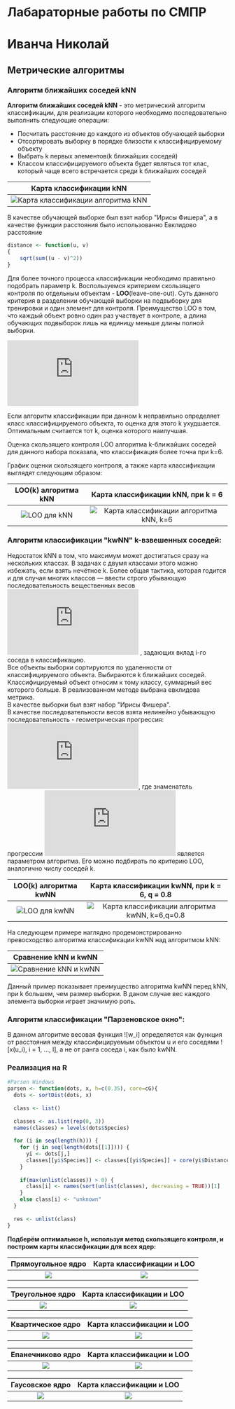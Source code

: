 # Лабараторные работы по СМПР
# Иванча Николай
## Метрические алгоритмы
### Алгоритм ближайших соседей kNN
**Алгоритм ближайших соседей kNN** - это метрический алгоритм классификации, для реализации которого необходимо последовательно выполнить следующие операции:
* Посчитать расстояние до каждого из объектов обучающей выборки
* Отсортировать выборку в порядке близости к классифицируемому объекту
* Выбрать k  первых элементов(k ближайших соседей)
* Классом классифицируемого объекта будет являться тот клас, который чаще всего встречается среди k ближайших соседей

|Карта классификации kNN|
|-------------------|
|![Карта классификации алгоритма kNN](https://github.com/kompot-Vjacovich/LABS/blob/master/MetricAlgo/neighbors/Classification_kNN.png)|

В качестве обучающей выборке был взят набор "Ирисы Фишера", а в качестве функции расстояния было использованно Евклидово расстояние

``` R
distance <- function(u, v)
{
	sqrt(sum((u - v)^2))
}
```
Для более точного процесса классификации необходимо правильно подобрать параметр k. Воспользуемся критерием скользящего контроля по отдельным объектам - **LOO**(leave-one-out). Суть данного критерия в разделении обучающей выборки на подвыборку для тренировки и один элемент для контроля. Преимущество LOO в том, что каждый объект ровно один раз участвует в контроле, а длина обучающих подвыборок лишь на единицу меньше длины полной выборки.

![equation](http://latex.codecogs.com/gif.latex?LOO%28k%2C%20X%5El%29%20%3D%20%5Csum_%7Bi%3D1%7D%5E%7Bl%7D%20%5Balgo%28x_i%3B%20X%5El%20%5Cbackslash%20%5C%7B%20x_i%5C%7D%2C%20k%29%20%5Cneq%20y_i%5D%5Crightarrow%20%5Cmin_k)

Если алгоритм классификации при данном k неправильно определяет класс классифицируемого объекта, то оценка для этого k ухудшается. Оптимальным считается тот k, оценка которого наилучшая.

Оценка скользящего контроля LOO алгоритма k-ближайших соседей для данного набора показала, что классификация более точна при k=6.

График оценки скользящего контроля, а также карта классификации выглядят следующим образом:

LOO(k) алгоритма kNN|Карта классификации kNN, при k = 6
:------------------:|:--------------------------------:
![LOO для kNN](https://github.com/kompot-Vjacovich/LABS/blob/master/MetricAlgo/neighbors/Loo_for_kNN.png)|![Карта классификации алгоритма kNN, k=6](https://github.com/kompot-Vjacovich/LABS/blob/master/MetricAlgo/neighbors/Classification_kNN.png)

### Алгоритм классификации "kwNN" k-взвешенных соседей:
Недостаток kNN в том, что максимум может достигаться сразу на нескольких классах. В задачах с двумя классами этого можно избежать, если взять нечётное k. Более общая тактика, которая годится и для случая многих классов — ввести строго убывающую последовательность вещественных весов ![w_i](https://latex.codecogs.com/gif.latex?w_i)
, задающих вклад i-го соседа в классификацию.  
Все объекты выборки сортируются по удаленности от классифицируемого объекта. Выбираются k ближайших соседей.
Классифицируемый объект относим к тому классу, суммарный вес которого больше.
В реализованном методе выбрана евклидова метрика.  
В качестве выборки был взят набор "Ирисы Фишера".  
В качестве последовательности весов взята нелинейно убывающую последовательность - геометрическая прогрессия: ![w_i = q^i](https://latex.codecogs.com/gif.latex?w_i%20%3D%20q%5Ei), где знаменатель прогрессии ![q ∈ (0, 1)](https://latex.codecogs.com/gif.latex?q%20%5Cin%20%280%2C%201%29%24) является параметром алгоритма. Его можно подбирать по критерию LOO, аналогично числу соседей k. 

LOO(k) алгоритма kwNN|Карта классификации kwNN, при k = 6, q = 0.8
:------------------:|:--------------------------------:
![LOO для kwNN](https://github.com/kompot-Vjacovich/LABS/blob/master/MetricAlgo/neighbors/Loo_for_kwNN.png)|![Карта классификации алгоритма kwNN, k=6,q=0.8](https://github.com/kompot-Vjacovich/LABS/blob/master/MetricAlgo/neighbors/Classification_kwNN.png)

На следующем примере наглядно продемонстрированно превосходство алгоритма классификации kwNN над алгоритмом kNN:

|Сравнение kNN и kwNN|
|-------------------|
|![Сравнение kNN и kwNN](https://github.com/kompot-Vjacovich/LABS/blob/master/MetricAlgo/neighbors/knnORkwnn.png)|

Данный пример показывает преимущество алгоритма kwNN перед kNN, при k большем, чем размер выборки. В даном случае вес каждого элемента выборки играет значимую роль.

### Алгоритм классификации "Парзеновское окно":

В данном алгоритме весовая функция ![w_i] определяется как функция от расстояния между классифицируемым объектом u и его соседями ![x(u_i), i = 1, ..., l], а не от ранга соседа i, как было kwNN.

### Реализация на R
```R
#Parsen Windows
parsen <- function(dots, x, h=c(0.35), core=cG){
  dots <- sortDist(dots, x)
  
  class <- list()
  
  classes <- as.list(rep(0, 3))
  names(classes) = levels(dots$Species)
  
  for (i in seq(length(h))) {
    for (j in seq(length(dots[[1]]))) {
      yi <- dots[j,]
      classes[[yi$Species]] <- classes[[yi$Species]] + core(yi$Distance / h[i])
    }
    
    if(max(unlist(classes)) > 0) {
      class[i] <- names(sort(unlist(classes), decreasing = TRUE))[1]
    }
    else class[i] <- "unknown"
  }
  
  res <- unlist(class)
}
```
**Подберём оптимальное h, используя метод скользящего контроля, и построим карты классификации для всех ядер:**

|Прямоугольное ядро| Карта классификации и LOO
:------------------:|:--------------------------------:
|![](https://github.com/kompot-Vjacovich/LABS/blob/master/MetricAlgo/parsen/LOO_parsen_Rect.png)|![](https://github.com/kompot-Vjacovich/LABS/blob/master/MetricAlgo/parsen/Classification_parsen_Rect.png)|

|Треугольное ядро| Карта классификации и LOO
:------------------:|:--------------------------------:
![](https://github.com/kompot-Vjacovich/LABS/blob/master/MetricAlgo/parsen/LOO_parsen_Trian.png)|![](https://github.com/kompot-Vjacovich/LABS/blob/master/MetricAlgo/parsen/Classification_parsen_Trian.png)

|Квартическое ядро| Карта классификации и LOO
:------------------:|:--------------------------------:
![](https://github.com/kompot-Vjacovich/LABS/blob/master/MetricAlgo/parsen/Classification_parsen_Quart.png)|![](https://github.com/kompot-Vjacovich/LABS/blob/master/MetricAlgo/parsen/Classification_parsen_Quart.png)

|Епанечниково ядро| Карта классификации и LOO
:------------------:|:--------------------------------:
![](https://github.com/kompot-Vjacovich/LABS/blob/master/MetricAlgo/parsen/LOO_parsen_Epan.png)|![](https://github.com/kompot-Vjacovich/LABS/blob/master/MetricAlgo/parsen/Classification_parsen_Epan.png)

|Гаусовское ядро| Карта классификации и LOO
:------------------:|:--------------------------------:
![](https://github.com/kompot-Vjacovich/LABS/blob/master/MetricAlgo/parsen/LOO_parsen_Gaus.png)|![](https://github.com/kompot-Vjacovich/LABS/blob/master/MetricAlgo/parsen/Classification_parsen_Gaus.png)